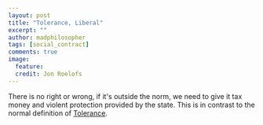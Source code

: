 ```yaml
---
layout: post
title: "Tolerance, Liberal"
excerpt: ""
author: madphilosopher
tags: [social_contract]
comments: true
image:
  feature:
  credit: Jon Roelofs
---
```


There is no right or wrong, if it's outside the norm, we need to give it tax money and violent protection provided by the state. This is in contrast to the normal definition of [Tolerance](/tolerance).
